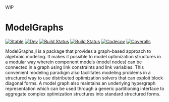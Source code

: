 WIP

# ModelGraphs

[![Stable](https://img.shields.io/badge/docs-stable-blue.svg)](https://jalving.github.io/AlgebraicGraphs.jl/stable)
[![Dev](https://img.shields.io/badge/docs-dev-blue.svg)](https://jalving.github.io/AlgebraicGraphs.jl/dev)
[![Build Status](https://travis-ci.com/jalving/AlgebraicGraphs.jl.svg?branch=master)](https://travis-ci.com/jalving/AlgebraicGraphs.jl)
[![Build Status](https://ci.appveyor.com/api/projects/status/github/jalving/AlgebraicGraphs.jl?svg=true)](https://ci.appveyor.com/project/jalving/AlgebraicGraphs-jl)
[![Codecov](https://codecov.io/gh/jalving/AlgebraicGraphs.jl/branch/master/graph/badge.svg)](https://codecov.io/gh/jalving/AlgebraicGraphs.jl)
[![Coveralls](https://coveralls.io/repos/github/jalving/AlgebraicGraphs.jl/badge.svg?branch=master)](https://coveralls.io/github/jalving/AlgebraicGraphs.jl?branch=master)

ModelGraphs.jl is a package that provides a graph-based approach to algebraic modeling.  It makes it possible to model optimization structures in a modular way wherein component models (model nodes) can be connected
in a graph using link constraints and link variables.  This convenient modeling paradigm also facilitates modeling problems in a structured way to use distributed optimization solvers that can exploit block diagonal forms.  A model graph also maintains an underlying hypergraph representation which can be used through a generic partitioning interface to aggregate complex optimization structures into standard structured forms.
